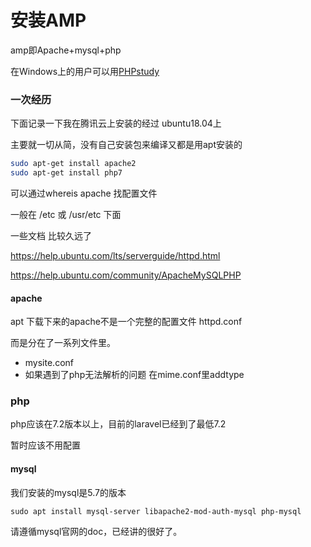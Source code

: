# 安装AMP

amp即Apache+mysql+php

在Windows上的用户可以用[PHPstudy](https://www.xp.cn/)

### 一次经历

下面记录一下我在腾讯云上安装的经过 ubuntu18.04上

主要就一切从简，没有自己安装包来编译又都是用apt安装的

```bash
sudo apt-get install apache2
sudo apt-get install php7 
```

可以通过whereis apache 找配置文件

一般在 /etc 或  /usr/etc 下面

一些文档 比较久远了

https://help.ubuntu.com/lts/serverguide/httpd.html

https://help.ubuntu.com/community/ApacheMySQLPHP 

#### apache

apt 下载下来的apache不是一个完整的配置文件 httpd.conf

而是分在了一系列文件里。

- mysite.conf
- 如果遇到了php无法解析的问题 在mime.conf里addtype

### php

php应该在7.2版本以上，目前的laravel已经到了最低7.2

暂时应该不用配置

#### mysql

我们安装的mysql是5.7的版本

```shell
sudo apt install mysql-server libapache2-mod-auth-mysql php-mysql
```

请遵循mysql官网的doc，已经讲的很好了。